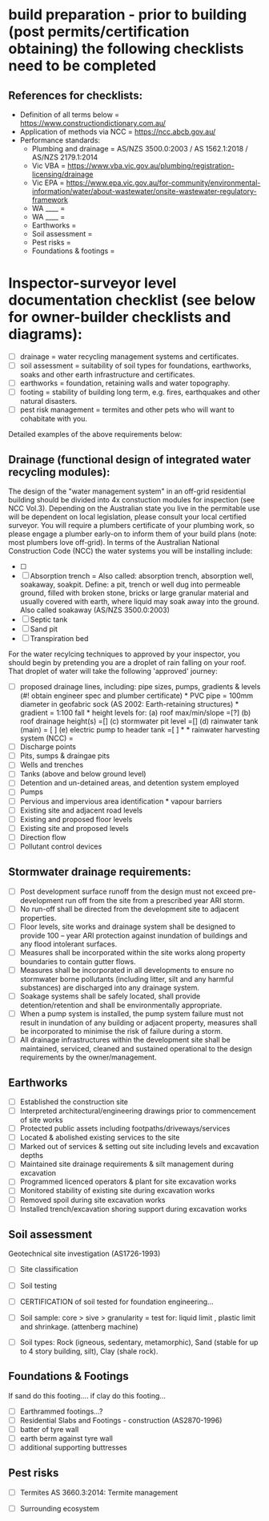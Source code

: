 # build preparation - prior to building (post permits/certification obtaining) the following checklists need to be completed

## References for checklists:
 * Definition of all terms below = https://www.constructiondictionary.com.au/
 * Application of methods via NCC = https://ncc.abcb.gov.au/
 * Performance standards:
   * Plumbing and drainage = AS/NZS 3500.0:2003 / AS 1562.1:2018 / AS/NZS 2179.1:2014
    * Vic VBA = https://www.vba.vic.gov.au/plumbing/registration-licensing/drainage
    * Vic EPA = https://www.epa.vic.gov.au/for-community/environmental-information/water/about-wastewater/onsite-wastewater-regulatory-framework
    * WA ____ = 
    * WA ____ = 
   * Earthworks = 
   * Soil assessment = 
   * Pest risks = 
   * Foundations & footings =  

# Inspector-surveyor level documentation checklist (see below for owner-builder checklists and diagrams):
- [ ] drainage = water recycling management systems and certificates.
- [ ] soil assessment = suitability of soil types for foundations, earthworks, soaks and other earth infrastructure and certificates.
- [ ] earthworks = foundation, retaining walls and water topography.
- [ ] footing = stability of building long term, e.g. fires, earthquakes and other natural disasters. 
- [ ] pest risk management = termites and other pets who will want to cohabitate with you.

Detailed examples of the above requirements below:

## Drainage (functional design of integrated water recycling modules):

The design of the "water management system" in an off-grid residential building should be divided into 4x constuction modules for inspection (see NCC Vol.3).  Depending on the Australian state you live in the permitable use will be dependent on local legislation, please consult your local certified surveyor.  You will require a plumbers certificate of your plumbing work, so please engage a plumber early-on to inform them of your build plans (note: most plumbers love off-grid). In terms of the Australian National Construction Code (NCC) the water systems you will be installing include: 

 - [ ] 
 - [ ] Absorption trench = Also called: absorption trench, absorption well, soakaway, soakpit.  Define: a pit, trench or well dug into permeable ground, filled with broken stone, bricks or large granular material and usually covered with earth, where liquid may soak away into the ground. Also called soakaway (AS/NZS 3500.0:2003)
 - [ ] Septic tank
 - [ ] Sand pit 
 - [ ] Transpiration bed

For the water recylcing techniques to approved by your inspector, you should begin by pretending you are a droplet of rain falling on your roof.  That droplet of water will take the following 'approved' journey:

- [ ] proposed drainage lines, including: pipe sizes, pumps, gradients & levels (#! obtain engineer spec and plumber certificate)
      * PVC pipe = 100mm diameter in geofabric sock (AS 2002: Earth-retaining structures)
      * gradient = 1:100 fall
      * height levels for: (a) roof max/min/slope =[?] (b) roof drainage height(s) =[] (c) stormwater pit level =[] (d) rainwater tank (main) = [ ] (e) electric pump to header tank =[ ]
        * 
        * rainwater harvesting system (NCC) = 
- [ ] Discharge points
- [ ] Pits, sumps & draingae pits
- [ ] Wells and trenches
- [ ] Tanks (above and below ground level)
- [ ] Detention and un-detained areas, and detention system employed
- [ ] Pumps
- [ ] Pervious and impervious area identification
      * vapour barriers 
- [ ] Existing site and adjacent road levels
- [ ] Existing and proposed floor levels
- [ ] Existing site and proposed levels
- [ ] Direction flow
- [ ] Pollutant control devices

## Stormwater drainage requirements:
- [ ] Post development surface runoff from the design must not exceed pre-development run off from the site from a prescribed year ARI storm.
- [ ] No run-off shall be directed from the development site to adjacent properties.
- [ ] Floor levels, site works and drainage system shall be designed to provide 100 – year ARI protection against inundation of buildings and any flood intolerant surfaces.
- [ ] Measures shall be incorporated within the site works along property boundaries to contain gutter flows.
- [ ] Measures shall be incorporated in all developments to ensure no stormwater borne pollutants (including litter, silt and any harmful substances) are discharged into any drainage system.
- [ ] Soakage systems shall be safely located, shall provide detention/retention and shall be environmentally appropriate.
- [ ] When a pump system is installed, the pump system failure must not result in inundation of any building or adjacent property, measures shall be incorporated to minimise the risk of failure during a storm.
- [ ] All drainage infrastructures within the development site shall be maintained, serviced, cleaned and sustained operational to the design requirements by the owner/management.

## Earthworks

 - [ ] Established the construction site
 - [ ] Interpreted architectural/engineering drawings prior to commencement of site works
 - [ ] Protected public assets including footpaths/driveways/services
 - [ ] Located & abolished existing services to the site
 - [ ] Marked out of services & setting out site including levels and excavation depths
 - [ ] Maintained site drainage requirements & silt management during excavation
 - [ ] Programmed licenced operators & plant for site excavation works
 - [ ] Monitored stability of existing site during excavation works
 - [ ] Removed spoil during site excavation works
 - [ ] Installed trench/excavation shoring support during excavation works

## Soil assessment 
Geotechnical site investigation (AS1726-1993)
 - [ ] Site classification
 - [ ] Soil testing
 - [ ] CERTIFICATION of soil tested for foundation engineering... 
 - [ ] Soil sample: core > sive > granularity = test for: liquid limit , plastic limit and shrinkage. (attenberg machine)
 - [ ] Soil types: Rock (igneous, sedentary, metamorphic), Sand (stable for up to 4 story building, silt), Clay (shale rock). 


## Foundations & Footings
If sand do this footing.... if clay do this footing...
 - [ ] Earthrammed footings...? 
 - [ ] Residential Slabs and Footings - construction (AS2870-1996)
 - [ ] batter of tyre wall
 - [ ] earth berm against tyre wall
 - [ ] additional supporting buttresses 

## Pest risks

 - [ ] Termites AS 3660.3:2014: Termite management
 - [ ] Surrounding ecosystem


